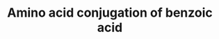 ---
annotations:
- type: Pathway Ontology
  value: amino acid metabolic pathway
authors:
- MaintBot
- Khanspers
- Mkutmon
- Mick Eikelhof
description: ''
last-edited: 2019-08-16
organisms:
- Bos taurus
redirect_from:
- /index.php/Pathway:WP1008
- /instance/WP1008
schema-jsonld:
- '@context': https://schema.org/
  '@id': https://wikipathways.github.io/pathways/WP1008.html
  '@type': Dataset
  creator:
    '@type': Organization
    name: WikiPathways
  description: ''
  keywords:
  - hippuric acid
  - Benzoic acid AMP ester
  - Benzoyl-CoA
  - ACSS2
  - Coenzyme A
  - AMP
  - GLYATL2
  - Benzoic acid
  - Acetyl CoA
  - ATP
  - Phosphate
  - GLYAT
  - glycine
  - GLYATL1
  license: CC0
  name: Amino acid conjugation of benzoic acid
seo: CreativeWork
title: Amino acid conjugation of benzoic acid
wpid: WP1008
---